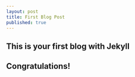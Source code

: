 ```yaml
---
layout: post
title: First Blog Post
published: true
---
```

## This is your first blog with Jekyll
## Congratulations!
